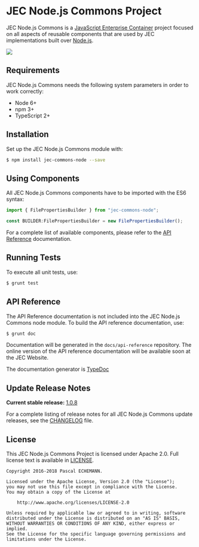 # JEC Node.js Commons Project

JEC Node.js Commons is a [JavaScript Enterprise Container][jec-url] project focused on all aspects of reusable components that are used by JEC implementations built over [Node.js](https://nodejs.org/).

[![][jec-logo]][jec-url]

## Requirements

JEC Node.js Commons needs the following system parameters in order to work correctly:

- Node 6+
- npm 3+
- TypeScript 2+

## Installation

Set up the JEC Node.js Commons module with:

```bash
$ npm install jec-commons-node --save
```

## Using Components

All JEC Node.js Commons components have to be imported with the ES6 syntax:

```javascript
import { FilePropertiesBuilder } from "jec-commons-node";

const BUILDER:FilePropertiesBuilder = new FilePropertiesBuilder();
```

For a complete list of available components, please refer to the [API Reference](#api-reference) documentation.

## Running Tests

To execute all unit tests, use:

```bash
$ grunt test
```

## API Reference

The API Reference documentation is not included into the JEC Node.js Commons node module. To build the API reference documentation, use:

```bash
$ grunt doc
```

Documentation will be generated in the `docs/api-reference` repository.
The online version of the  API reference documentation will be available soon at the JEC Website.

The documentation generator is [TypeDoc](http://typedoc.org/)

## Update Release Notes

**Current stable release:** [1.0.8](CHANGELOG.md#jec-commons-node-1.0.8)
 
For a complete listing of release notes for all JEC Node.js Commons update releases, see the [CHANGELOG](CHANGELOG.md) file. 

## License
This JEC Node.js Commons Project is licensed under Apache 2.0. Full license text is available in [LICENSE](LICENSE).

```
Copyright 2016-2018 Pascal ECHEMANN.

Licensed under the Apache License, Version 2.0 (the "License");
you may not use this file except in compliance with the License.
You may obtain a copy of the License at

    http://www.apache.org/licenses/LICENSE-2.0

Unless required by applicable law or agreed to in writing, software
distributed under the License is distributed on an "AS IS" BASIS,
WITHOUT WARRANTIES OR CONDITIONS OF ANY KIND, either express or implied.
See the License for the specific language governing permissions and
limitations under the License.
```

[jec-url]: https://jecproject.org
[jec-logo]: https://raw.githubusercontent.com/pechemann/JEC/master/assets/jec-logos/jec-logo.png